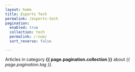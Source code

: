 ```yaml
---
layout: home
title: Esports Tech
permalink: /esports-tech
pagination: 
  enabled: true
  collection: tech
  permalink: /:num/
  sort_reverse: false

---
```


Articles in category <b>{{ page.pagination.collection }}</b> about <i>{{ page.pagination.tag }}</i>.

